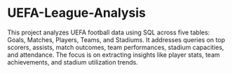 # UEFA-League-Analysis
This project analyzes UEFA football data using SQL across five tables: Goals, Matches, Players, Teams, and Stadiums. It addresses queries on top scorers, assists, match outcomes, team performances, stadium capacities, and attendance. The focus is on extracting insights like player stats, team achievements, and stadium utilization trends.
